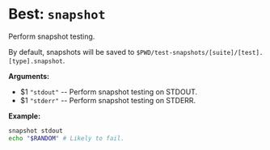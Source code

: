 # Best: `snapshot`

Perform snapshot testing.

By default, snapshots will be saved to `$PWD/test-snapshots/[suite]/[test].[type].snapshot`.



**Arguments:**

 - $1  `"stdout"`    -- Perform snapshot testing on STDOUT. 
 - $1  `"stderr"`    -- Perform snapshot testing on STDERR. 



**Example:**

```bash
snapshot stdout
echo "$RANDOM" # Likely to fail.
```

